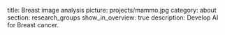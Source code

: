 title: Breast image analysis
picture: projects/mammo.jpg
category: about
section: research_groups
show_in_overview: true
description: Develop AI for Breast cancer.